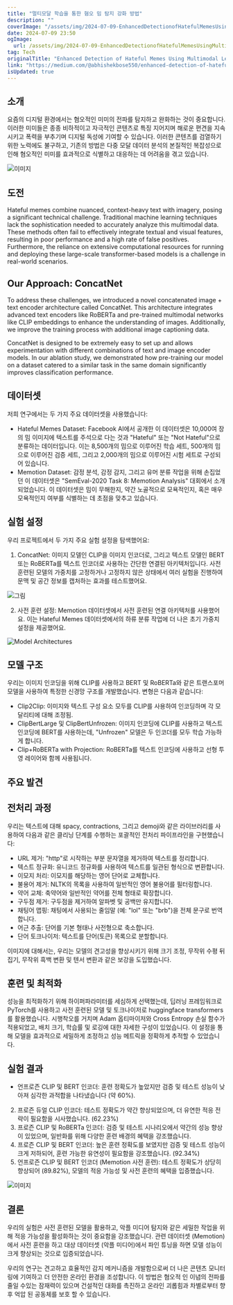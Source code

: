 ```yaml
---
title: "멀티모달 학습을 통한 혐오 밈 탐지 강화 방법"
description: ""
coverImage: "/assets/img/2024-07-09-EnhancedDetectionofHatefulMemesUsingMultimodalLearning_0.png"
date: 2024-07-09 23:50
ogImage: 
  url: /assets/img/2024-07-09-EnhancedDetectionofHatefulMemesUsingMultimodalLearning_0.png
tag: Tech
originalTitle: "Enhanced Detection of Hateful Memes Using Multimodal Learning"
link: "https://medium.com/@abhishekbose550/enhanced-detection-of-hateful-memes-using-multimodal-learning-70c3a1dab74a"
isUpdated: true
---
```






## 소개

요즘의 디지털 환경에서는 혐오적인 미미의 전파를 탐지하고 완화하는 것이 중요합니다. 이러한 미미들은 종종 비하적이고 자극적인 콘텐츠로 특징 지어지며 해로운 편견을 지속시키고 폭력을 부추기며 디지털 독성에 기여할 수 있습니다. 이러한 콘텐츠를 검열하기 위한 노력에도 불구하고, 기존의 방법은 다중 모달 데이터 분석의 본질적인 복잡성으로 인해 혐오적인 미미를 효과적으로 식별하고 대응하는 데 어려움을 겪고 있습니다.

![이미지](/assets/img/2024-07-09-EnhancedDetectionofHatefulMemesUsingMultimodalLearning_0.png)

## 도전

<div class="content-ad"></div>

Hateful memes combine nuanced, context-heavy text with imagery, posing a significant technical challenge. Traditional machine learning techniques lack the sophistication needed to accurately analyze this multimodal data. These methods often fail to effectively integrate textual and visual features, resulting in poor performance and a high rate of false positives. Furthermore, the reliance on extensive computational resources for running and deploying these large-scale transformer-based models is a challenge in real-world scenarios.

## Our Approach: ConcatNet

To address these challenges, we introduced a novel concatenated image + text encoder architecture called ConcatNet. This architecture integrates advanced text encoders like RoBERTa and pre-trained multimodal networks like CLIP embeddings to enhance the understanding of images. Additionally, we improve the training process with additional image captioning data.

ConcatNet is designed to be extremely easy to set up and allows experimentation with different combinations of text and image encoder models. In our ablation study, we demonstrated how pre-training our model on a dataset catered to a similar task in the same domain significantly improves classification performance.

<div class="content-ad"></div>

## 데이터셋

저희 연구에서는 두 가지 주요 데이터셋을 사용했습니다:

- Hateful Memes Dataset: Facebook AI에서 공개한 이 데이터셋은 10,000여 장의 밈 이미지에 텍스트를 주석으로 다는 것과 "Hateful" 또는 "Not Hateful"으로 분류하는 데이터입니다. 이는 8,500개의 밈으로 이루어진 학습 세트, 500개의 밈으로 이루어진 검증 세트, 그리고 2,000개의 밈으로 이루어진 시험 세트로 구성되어 있습니다.
- Memotion Dataset: 감정 분석, 감정 감지, 그리고 유머 분류 작업을 위해 손집었던 이 데이터셋은 "SemEval-2020 Task 8: Memotion Analysis" 대회에서 소개되었습니다. 이 데이터셋은 밈이 무해한지, 약간 노골적으로 모욕적인지, 혹은 매우 모욕적인지 여부를 식별하는 데 초점을 맞추고 있습니다.

## 실험 설정

<div class="content-ad"></div>

우리 프로젝트에서 두 가지 주요 실험 설정을 탐색했어요:

1. ConcatNet: 이미지 모델인 CLIP을 이미지 인코더로, 그리고 텍스트 모델인 BERT 또는 RoBERTa를 텍스트 인코더로 사용하는 간단한 연결된 아키텍처입니다. 사전 훈련된 모델의 가중치를 고정하거나 고정하지 않은 상태에서 여러 실험을 진행하여 문맥 및 공간 정보를 캡처하는 효과를 테스트했어요.

![그림](/assets/img/2024-07-09-EnhancedDetectionofHatefulMemesUsingMultimodalLearning_1.png)

2. 사전 훈련 설정: Memotion 데이터셋에서 사전 훈련된 연결 아키텍처를 사용했어요. 이는 Hateful Memes 데이터셋에서의 하류 분류 작업에 더 나은 초기 가중치 설정을 제공했어요.

<div class="content-ad"></div>

![Model Architectures](/assets/img/2024-07-09-EnhancedDetectionofHatefulMemesUsingMultimodalLearning_2.png)

## 모델 구조

우리는 이미지 인코딩을 위해 CLIP를 사용하고 BERT 및 RoBERTa와 같은 트랜스포머 모델을 사용하여 특정한 신경망 구조를 개발했습니다. 변형은 다음과 같습니다:

- Clip2Clip: 이미지와 텍스트 구성 요소 모두를 CLIP를 사용하여 인코딩하며 각 모달리티에 대해 조정됨.
- ClipBertLarge 및 ClipBertUnfrozen: 이미지 인코딩에 CLIP를 사용하고 텍스트 인코딩에 BERT를 사용하는데, "Unfrozen" 모델은 두 인코더를 모두 학습 가능하게 합니다.
- Clip+RoBERTa with Projection: RoBERTa를 텍스트 인코딩에 사용하고 선형 투영 레이어와 함께 사용됩니다.

<div class="content-ad"></div>

## 주요 발견

## 전처리 과정

우리는 텍스트에 대해 spacy, contractions, 그리고 demoji와 같은 라이브러리를 사용하여 다음과 같은 클리닝 단계를 수행하는 포괄적인 전처리 파이프라인을 구현했습니다:

- URL 제거: "http"로 시작하는 부분 문자열을 제거하여 텍스트를 정리합니다.
- 텍스트 정규화: 유니코드 정규화를 사용하여 텍스트를 일관된 형식으로 변환합니다.
- 이모지 처리: 이모지를 해당하는 영어 단어로 교체합니다.
- 불용어 제거: NLTK의 목록을 사용하여 일반적인 영어 불용어를 필터링합니다.
- 약어 교체: 축약어와 일반적인 약어를 전체 형태로 확장합니다.
- 구두점 제거: 구두점을 제거하여 알파벳 및 공백만 유지합니다.
- 채팅어 맵핑: 채팅에서 사용되는 줄임말 (예: "lol" 또는 "brb")을 전체 문구로 번역합니다.
- 어근 추출: 단어를 기본 형태나 사전형으로 축소합니다.
- 단어 토크나이저: 텍스트를 단어(토큰) 목록으로 분할합니다.

<div class="content-ad"></div>

이미지에 대해서는, 우리는 모델의 견고성을 향상시키기 위해 크기 조정, 무작위 수평 뒤집기, 무작위 흑백 변환 및 텐서 변환과 같은 보강을 도입했습니다.

## 훈련 및 최적화

성능을 최적화하기 위해 하이퍼파라미터를 세심하게 선택했는데, 딥러닝 프레임워크로 PyTorch를 사용하고 사전 훈련된 모델 및 토크나이저로 huggingface transformers를 활용했습니다. 시행착오를 거치며 Adam 옵티마이저와 Cross Entropy 손실 함수가 적용되었고, 배치 크기, 학습률 및 로깅에 대한 자세한 구성이 있었습니다. 이 설정을 통해 모델을 효과적으로 세밀하게 조정하고 성능 메트릭을 정확하게 추적할 수 있었습니다.

## 실험 결과

<div class="content-ad"></div>

- 언프로즌 CLIP 및 BERT 인코더: 훈련 정확도가 높았지만 검증 및 테스트 성능이 낮아져 심각한 과적합을 나타냈습니다 (약 60%).
2. 프로즌 듀얼 CLIP 인코더: 테스트 정확도가 약간 향상되었으며, 더 유연한 적응 전략이 필요함을 시사했습니다. (62.23%)
3. 프로즌 CLIP 및 RoBERTa 인코더: 검증 및 테스트 시나리오에서 약간의 성능 향상이 있었으며, 일반화를 위해 다양한 훈련 배경의 혜택을 강조했습니다.
4. 프로즌 CLIP 및 BERT 인코더: 높은 훈련 정확도를 보였지만 검증 및 테스트 성능이 크게 저하되어, 훈련 가능한 유연성이 필요함을 강조했습니다. (92.34%)
5. 언프로즌 CLIP 및 BERT 인코더 (Memotion 사전 훈련): 테스트 정확도가 상당히 향상되어 (89.82%), 모델의 적응 가능성 및 사전 훈련의 혜택을 입증했습니다.

![이미지](/assets/img/2024-07-09-EnhancedDetectionofHatefulMemesUsingMultimodalLearning_3.png)

## 결론

우리의 실험은 사전 훈련된 모델을 활용하고, 악플 미디어 탐지와 같은 세밀한 작업을 위해 적응 가능성을 활성화하는 것이 중요함을 강조했습니다. 관련 데이터셋 (Memotion)에서 사전 훈련을 하고 대상 데이터셋 (악플 미디어)에서 파인 튜닝을 하면 모델 성능이 크게 향상되는 것으로 입증되었습니다.

<div class="content-ad"></div>

우리의 연구는 견고하고 효율적인 감지 메커니즘을 개발함으로써 더 나은 콘텐츠 모니터링에 기여하고 더 안전한 온라인 환경을 조성합니다. 이 방법은 혐오적 인 이념의 전파를 줄일 수있는 잠재력이 있으며 건설적인 대화를 촉진하고 온라인 괴롭힘과 차별로부터 향후 억압 된 공동체를 보호 할 수 있습니다.